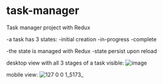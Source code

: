 # task-manager
Task manager project with Redux

-a task has 3 states:
   -initial creation
   -in-progress
   -complete
   
-the state is managed with Redux
-state persist upon reload

desktop view with all 3 stages of a task visible:
![image](https://user-images.githubusercontent.com/39274188/189493345-afbb7d66-9dcc-439d-af84-d7cf4010cae8.png)

mobile view:
![127 0 0 1_5173_](https://user-images.githubusercontent.com/39274188/189492919-671de2d8-62a7-4df0-a13b-e4f58ed7a303.png)

